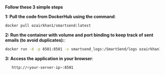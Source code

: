 **Follow these 3 simple steps**  

**1: Pull the code from DockerHub using the command**:
```bash
docker pull ozairkhan1/smartsend:latest  
```
**2: Run the container with volume and port binding to keep track of sent emails (to avoid duplicates):**:  
   ```bash
   docker run -d -p 8501:8501 -v smartsend_logs:/SmartSend/logs ozairkhan1/smartsend:latest
   ```
**3: Access the application in your browser**:  
```bash
   http://<your-server-ip>:8501
   ```
        
